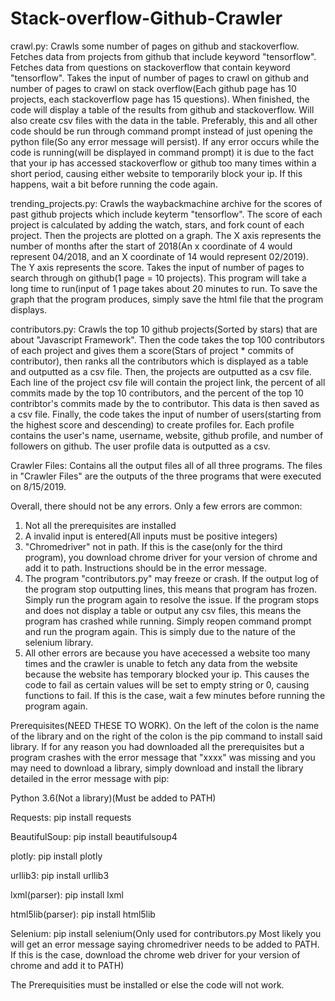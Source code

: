 # Stack-overflow-Github-Crawler
crawl.py: Crawls some number of pages on github and stackoverflow. Fetches data from projects from github that include keyword "tensorflow". Fetches data from questions on stackoverflow that contain keyword "tensorflow". Takes the input of number of pages to crawl on github and number of pages to crawl on stack overflow(Each github page has 10 projects, each stackoverflow page has 15 questions). When finished, the code will display a table of the results from github and stackoverflow. Will also create csv files with the data in the table. Preferably, this and all other code should be run through command prompt instead of just opening the python file(So any error message will persist). If any error occurs while the code is running(will be displayed in command prompt) it is due to the fact that your ip has accessed stackoverflow or github too many times within a short period, causing either website to temporarily block your ip. If this happens, wait a bit before running the code again.


trending_projects.py: Crawls the waybackmachine archive for the scores of past github projects which include keyterm "tensorflow". The score of each project is calculated by adding the watch, stars, and fork count of each project. Then the projects are plotted on a graph. The X axis represents the number of months after the start of 2018(An x coordinate of 4 would represent 04/2018, and an X coordinate of 14 would represent 02/2019). The Y axis represents the score. Takes the input of number of pages to search through on github(1 page = 10 projects). This program will take a long time to run(input of 1 page takes about 20 minutes to run. To save the graph that the program produces, simply save the html file that the program displays. 



contributors.py: Crawls the top 10 github projects(Sorted by stars) that are about "Javascript Framework". Then the code takes the top 100 contributors of each project and gives them a score(Stars of project * commits of contributor), then ranks all the contributors which is displayed as a table and outputted as a csv file. Then, the projects are outputted as a csv file. Each line of the project csv file will contain the project link, the percent of all commits made by the top 10 contributors, and the percent of the top 10 contribtor's commits made by the to contributor. This data is then saved as a csv file. Finally, the code takes the input of number of users(starting from the highest score and descending) to create profiles for. Each profile contains the user's name, username, website, github profile, and number of followers on github. The user profile data is outputted as a csv.


Crawler Files: Contains all the output files all of all three programs. The files in "Crawler Files" are the outputs of the three programs that were executed on 8/15/2019.



Overall, there should not be any errors. Only a few errors are common:
1. Not all the prerequisites are installed
2. A invalid input is entered(All inputs must be positive integers)
3. "Chromedriver" not in path. If this is the case(only for the third program), you download chrome driver for your version of chrome and add it to path. Instructions should be in the error message.
4. The program "contributors.py" may freeze or crash. If the output log of the program stop outputting lines, this means that program has frozen. Simply run the program again to resolve the issue. If the program stops and does not display a table or output any csv files, this means the program has crashed while running. Simply reopen command prompt and run the program again. This is simply due to the nature of the selenium library.
5. All other errors are because you have acecessed a website too many times and the crawler is unable to fetch any data from the website because the website has temporary blocked your ip. This causes the code to fail as certain values will be set to empty string or 0, causing functions to fail. If this is the case, wait a few minutes before running the program again.





Prerequisites(NEED THESE TO WORK). On the left of the colon is the name of the library and on the right of the colon is the pip command to install said library. If for any reason you had downloaded all the prerequisites but a program crashes with the error message that "xxxx" was missing and you may need to download a library, simply download and install the library detailed in the error message with pip: 

Python 3.6(Not a library)(Must be added to PATH)

Requests: pip install requests

BeautifulSoup: pip install beautifulsoup4

plotly: pip install plotly

urllib3: pip install urllib3

lxml(parser): pip install lxml

html5lib(parser): pip install html5lib

Selenium: pip install selenium(Only used for contributors.py Most likely you will get an error message saying chromedriver needs to be added to PATH. If this is the case, download the chrome web driver for your version of chrome and add it to PATH)

The Prerequisities must be installed or else the code will not work.
